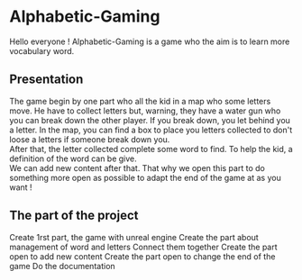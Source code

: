 # Alphabetic-Gaming

Hello everyone ! Alphabetic-Gaming is a game who the aim is to learn more vocabulary word. 

## Presentation

The game begin by one part who all the kid in a map who some letters move. He have to collect letters but, warning, they have a water gun who you can break down the other player. If you break down, you let behind you a letter. In the map, you can find a box to place you letters collected to don't loose a letters if someone break down you.</br>
After that, the letter collected complete some word to find. To help the kid, a definition of the word can be give.</br>
We can add new content after that. That why we open this part to do something more open as possible to adapt the end of the game at as you want !

## The part of the project
 Create 1rst part, the game with unreal engine
 Create the part about management of word and letters
 Connect them together
 Create the part open to add new content
 Create the part open to change the end of the game
 Do the documentation
